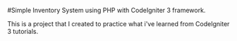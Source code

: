 #Simple Inventory System using PHP with CodeIgniter 3 framework.

This is a project that I created to practice what i've learned from CodeIgniter 3 tutorials.